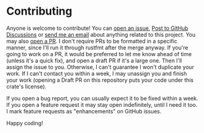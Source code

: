 # Contributing
Anyone is welcome to contribute!  You can [open an issue],
[Post to GitHub Discussions] or [send me an email] about anything related to
this project.  You may also [open a PR].  I don't require PRs to be formatted in
a specific manner, since I'll run it through rustfmt after the merge anyway.  If
you're going to work on a PR, it would be preferred to let me know ahead of time
(unless it's a quick fix), and open a draft PR if it's a large one.  Then I'll
assign the issue to you.  Otherwise, I can't guarantee I won't duplicate your
work.  If I can't contact you within a week, I may unassign you and finish your
work (opening a Draft PR on this repository puts your code under this crate's
license).

If you open a bug report, you can usually expect it to be fixed within a week.
If you open a feature request it may stay open indefinitely, until I need it
too.  I mark feature requests as "enhancements" on GitHub issues.

Happy coding!

[open an issue]: https://github.com/AldaronLau/pasts/issues
[send me an email]: mailto:aldaronlau@gmail.com
[open a PR]: https://github.com/AldaronLau/pasts/pulls
[Post to GitHub Discussions]: https://github.com/AldaronLau/pasts/discussions
